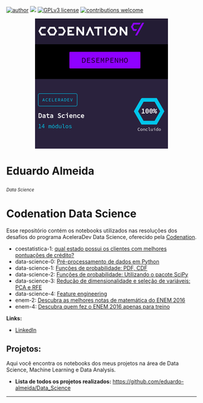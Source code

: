 
[![author](https://img.shields.io/badge/author-Eduardo%20Almeida-red.svg)](https://www.linkedin.com/in/eduardo-almeida-814a676a/) [![](https://img.shields.io/badge/python-3.7+-blue.svg)](https://www.python.org/downloads/release/python-365/) [![GPLv3 license](https://img.shields.io/badge/License-GPLv3-blue.svg)](http://perso.crans.org/besson/LICENSE.html) [![contributions welcome](https://img.shields.io/badge/contributions-welcome-brightgreen.svg?style=flat)](https://github.com/karinnecristina/Data-Science)

<p align="center">
  <img src="codenation.png" >    
</p>  

# Eduardo Almeida
<sub>*Data Science*</sub>

# Codenation Data Science 

Esse repositório contém os notebooks utilizados nas resoluções dos desafios do programa AceleraDev Data Science, oferecido pela [Codenation](https://www.codenation.dev/).

* coestatistica-1: [qual estado possui os clientes com melhores pontuações de crédito?](https://github.com/eduardo-almeida/Data_Science/tree/master/Codenation/coestatistica-1)
* data-science-0: [Pré-processamento de dados em Python](https://github.com/eduardo-almeida/Data_Science/tree/master/Codenation/data-science-0)
* data-science-1: [Funções de probabilidade: PDF, CDF](https://github.com/eduardo-almeida/Data_Science/tree/master/Codenation/data-science-2)
* data-science-2: [Funções de probabilidade: Utilizando o pacote SciPy](https://github.com/eduardo-almeida/Data_Science/tree/master/Codenation/data-science-2)
* data-science-3: [Redução de dimensionalidade e seleção de variáveis: PCA e RFE](https://github.com/eduardo-almeida/Data_Science/tree/master/Codenation/data-science-3)
* data-science-4: [Feature engineering](https://github.com/eduardo-almeida/Data_Science/tree/master/Codenation/data-science-4)
* enem-2: [Descubra as melhores notas de matemática do ENEM 2016](https://github.com/eduardo-almeida/Data_Science/tree/master/Codenation/enem-2)
* enem-4: [Descubra quem fez o ENEM 2016 apenas para treino](https://github.com/eduardo-almeida/Data_Science/tree/master/Codenation/enem-4)


**Links:**
* [LinkedIn](https://www.linkedin.com/in/eduardo-almeida-814a676a/)


## Projetos:

Aqui você encontra os notebooks dos meus projetos na área de Data Science, Machine Learning e Data Analysis. 

* **Lista de todos os projetos realizados:** https://github.com/eduardo-almeida/Data_Science
---
